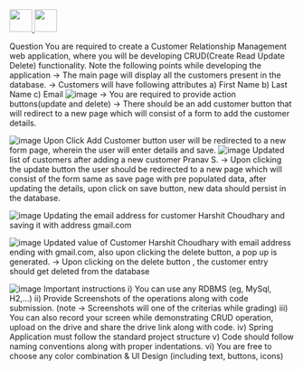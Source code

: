 <a href="https://github.com/vincevise/VuramVincent_RestAPIAssignmentSolution"> 
<img src="https://cdn-icons-png.flaticon.com/512/54/54476.png" width="40"  />  
</a> 
<a href="https://github.com/vincevise/vincevise-VuramVincent-Lab-Spring-AssignmentSolution"> 
<img src="https://cdn-icons-png.flaticon.com/512/1251/1251009.png" width="40"/> 
</a>

Question
You are required to create a Customer Relationship Management web application, where you
will be developing CRUD(Create Read Update Delete) functionality.
Note the following points while developing the application
→ The main page will display all the customers present in the database.
→ Customers will have following attributes
a) First Name
b) Last Name
c) Email
![image](https://user-images.githubusercontent.com/88813613/158891856-368afd26-0c8f-4a77-8684-b820f94b3eba.png)
→ You are required to provide action buttons(update and delete)
→ There should be an add customer button that will redirect to a new page which will consist
of a form to add the customer details.

![image](https://user-images.githubusercontent.com/88813613/158891933-5930cc40-6760-46ec-ab97-ba1d18b37554.png)
Upon Click Add Customer button user will be redirected to a new form page, wherein the user
will enter details and save.
![image](https://user-images.githubusercontent.com/88813613/158892061-0dc355c8-dd91-40e5-b048-e728a2f200ca.png)
Updated list of customers after adding a new customer Pranav S.
→ Upon clicking the update button the user should be redirected to a new page which will
consist of the form same as save page with pre populated data, after updating the details, upon
click on save button, new data should persist in the database.

![image](https://user-images.githubusercontent.com/88813613/158892122-2f7ff0bf-c6ea-4c90-9097-5e52e5dba34c.png)
Updating the email address for customer Harshit Choudhary and saving it with address
gmail.com

![image](https://user-images.githubusercontent.com/88813613/158892156-a1472286-9e85-49f1-ae65-00e83a8fa5c7.png)
Updated value of Customer Harshit Choudhary with email address ending with
gmail.com, also upon clicking the delete button, a pop up is generated.
→ Upon clicking on the delete button , the customer entry should get deleted from the database

![image](https://user-images.githubusercontent.com/88813613/158892222-d487af3f-0ede-486b-8ae7-190e62884c67.png)
Important instructions
i) You can use any RDBMS (eg, MySql, H2,...)
ii) Provide Screenshots of the operations along with code submission. (note → Screenshots will
one of the criterias while grading)
iii) You can also record your screen while demonstrating CRUD operation, upload on the drive
and share the drive link along with code.
iv) Spring Application must follow the standard project structure
v) Code should follow naming conventions along with proper indentations.
vi) You are free to choose any color combination & UI Design (including text, buttons, icons)
